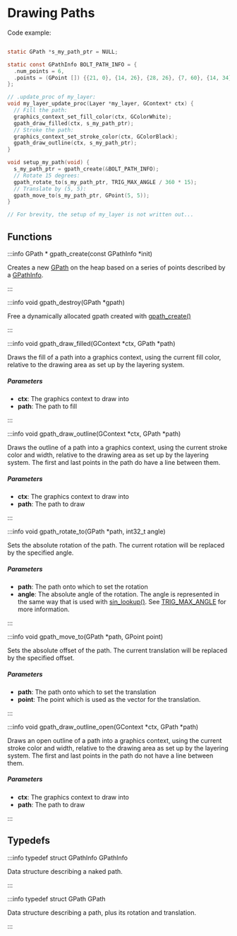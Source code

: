 # Drawing Paths

Code example:

```c

static GPath *s_my_path_ptr = NULL;

static const GPathInfo BOLT_PATH_INFO = {
  .num_points = 6,
  .points = (GPoint []) {{21, 0}, {14, 26}, {28, 26}, {7, 60}, {14, 34}, {0, 34}}
};

// .update_proc of my_layer:
void my_layer_update_proc(Layer *my_layer, GContext* ctx) {
  // Fill the path:
  graphics_context_set_fill_color(ctx, GColorWhite);
  gpath_draw_filled(ctx, s_my_path_ptr);
  // Stroke the path:
  graphics_context_set_stroke_color(ctx, GColorBlack);
  gpath_draw_outline(ctx, s_my_path_ptr);
}

void setup_my_path(void) {
  s_my_path_ptr = gpath_create(&BOLT_PATH_INFO);
  // Rotate 15 degrees:
  gpath_rotate_to(s_my_path_ptr, TRIG_MAX_ANGLE / 360 * 15);
  // Translate by (5, 5):
  gpath_move_to(s_my_path_ptr, GPoint(5, 5));
}

// For brevity, the setup of my_layer is not written out...
```

## Functions

:::info GPath * gpath_create(const GPathInfo *init)

Creates a new [GPath](/documentation/c/struct_g_path.md) on the heap based on a series of points described by a [GPathInfo](/documentation/c/struct_g_path_info.md). 

:::

:::info void gpath_destroy(GPath *gpath)

Free a dynamically allocated gpath created with [gpath_create()](/documentation/c/group___path_drawing.md#function-gpath-create)

:::

:::info void gpath_draw_filled(GContext *ctx, GPath *path)

Draws the fill of a path into a graphics context, using the current fill color, relative to the drawing area as set up by the layering system. 

##### Parameters

- **ctx**: The graphics context to draw into 
- **path**: The path to fill 

:::

:::info void gpath_draw_outline(GContext *ctx, GPath *path)

Draws the outline of a path into a graphics context, using the current stroke color and width, relative to the drawing area as set up by the layering system. The first and last points in the path do have a line between them. 

##### Parameters

- **ctx**: The graphics context to draw into 
- **path**: The path to draw 

:::

:::info void gpath_rotate_to(GPath *path, int32_t angle)

Sets the absolute rotation of the path. The current rotation will be replaced by the specified angle. 

##### Parameters

- **path**: The path onto which to set the rotation 
- **angle**: The absolute angle of the rotation. The angle is represented in the same way that is used with [sin_lookup()](/documentation/c/group___math.md#function-sin-lookup). See [TRIG_MAX_ANGLE](/documentation/c/group___math.md#define-trig-max-angle) for more information. 

:::

:::info void gpath_move_to(GPath *path, GPoint point)

Sets the absolute offset of the path. The current translation will be replaced by the specified offset. 

##### Parameters

- **path**: The path onto which to set the translation 
- **point**: The point which is used as the vector for the translation. 

:::

:::info void gpath_draw_outline_open(GContext *ctx, GPath *path)

Draws an open outline of a path into a graphics context, using the current stroke color and width, relative to the drawing area as set up by the layering system. The first and last points in the path do not have a line between them. 

##### Parameters

- **ctx**: The graphics context to draw into 
- **path**: The path to draw 

:::


## Typedefs

:::info typedef struct GPathInfo GPathInfo

Data structure describing a naked path. 

:::

:::info typedef struct GPath GPath

Data structure describing a path, plus its rotation and translation. 

:::


